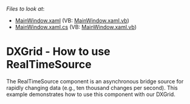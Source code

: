 <!-- default file list -->
*Files to look at*:

* [MainWindow.xaml](./CS/MainWindow.xaml) (VB: [MainWindow.xaml.vb](./VB/MainWindow.xaml.vb))
* [MainWindow.xaml.cs](./CS/MainWindow.xaml.cs) (VB: [MainWindow.xaml.vb](./VB/MainWindow.xaml.vb))
<!-- default file list end -->
# DXGrid - How to use RealTimeSource


<p>The RealTimeSource component is an asynchronous bridge source for rapidly changing data (e.g., ten thousand changes per second). This example demonstrates how to use this component with our DXGrid.</p>

<br/>



